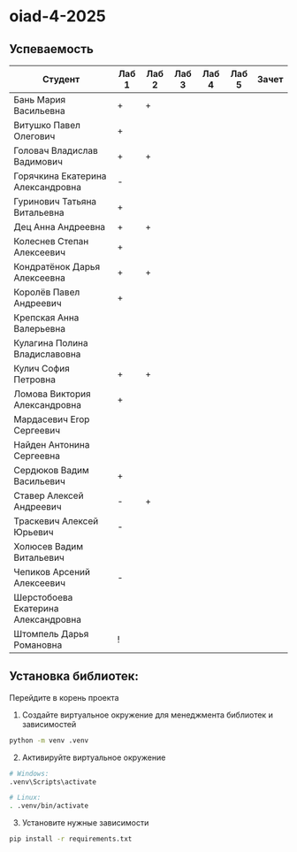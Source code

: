 # oiad-4-2025

## Успеваемость
| Студент                             | Лаб 1 | Лаб 2 | Лаб 3 | Лаб 4 | Лаб 5 | Зачет |
| ----------------------------------- | ----- | ----- | ----- | ----- | ----- | ----- |
| Бань Мария Васильевна               |   +   |   +   |       |       |       |       |
| Витушко Павел Олегович              |   +   |       |       |       |       |       |
| Головач Владислав Вадимович         |   +   |   +   |       |       |       |       |
| Горячкина Екатерина Александровна   |   -   |       |       |       |       |       |
| Гуринович Татьяна Витальевна        |   +   |       |       |       |       |       |
| Дец Анна Андреевна                  |   +   |   +   |       |       |       |       |
| Колеснев Степан Алексеевич          |   +   |       |       |       |       |       |
| Кондратёнок Дарья Алексеевна        |   +   |   +   |       |       |       |       |
| Королёв Павел Андреевич             |   +   |       |       |       |       |       |
| Крепская Анна Валерьевна            |       |       |       |       |       |       |
| Кулагина Полина Владиславовна       |       |       |       |       |       |       |
| Кулич София Петровна                |   +   |   +   |       |       |       |       |
| Ломова Виктория Александровна       |   +   |       |       |       |       |       |
| Мардасевич Erop Сергеевич           |       |       |       |       |       |       |
| Найден Антонина Сергеевна           |       |       |       |       |       |       |
| Сердюков Вадим Васильевич           |   +   |       |       |       |       |       |
| Ставер Алексей Андреевич            |   -   |   +   |       |       |       |       |
| Траскевич Алексей Юрьевич           |   -   |       |       |       |       |       |
| Холюсев Вадим Витальевич            |       |       |       |       |       |       |
| Чепиков Арсений Алексеевич          |   -   |       |       |       |       |       |
| Шерстобоева Екатерина Александровна |       |       |       |       |       |       |
| Штомпель Дарья Романовна            |   !   |       |       |       |       |       |


## Установка библиотек:

Перейдите в корень проекта
1. Создайте виртуальное окружение для менеджмента библиотек и зависимостей
```bash
python -m venv .venv
```
2. Активируйте виртуальное окружение
```bash
# Windows:
.venv\Scripts\activate

# Linux:
. .venv/bin/activate
```
3. Установите нужные зависимости
```bash
pip install -r requirements.txt
```

